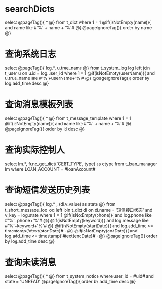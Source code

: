 searchDicts
===
select 
@pageTag(){
* 
@}
from t_dict where 1 = 1
@if(isNotEmpty(name)){
    and name like #'%' + name + '%'#
@}
@pageIgnoreTag(){
    order by name
@}

查询系统日志
===
select 
@pageTag(){
log.*,
u.true_name
@}
from t_system_log log
left join t_user u on u.id = log.user_id
where 1 = 1
@if(isNotEmpty(userName)){
    and u.true_name like #'%'+userName+'%'# 
@}
@pageIgnoreTag(){
    order by log.add_time desc
@}

查询消息模板列表
===
select 
@pageTag(){
*
@}
from t_message_template
where 1 = 1
@if(isNotEmpty(name)){
    and name like #'%' + name + '%'#
@}
@pageIgnoreTag(){
    order by id desc
@}

查询实际控制人
===
select 
lm.*,
func_get_dict('CERT_TYPE', type) as ctype
from t_loan_manager lm
where LOAN_ACCOUNT = #loanAccount#


查询短信发送历史列表
===
select 
@pageTag(){
log.*
, (di.v_value) as state
@}
from t_short_message_log log
left join t_dict di on di.name = '短信接口状态' and v_key = log.state
where 1 = 1
@if(isNotEmpty(phone)){
    and log.phone like #'%'+phone+'%'#
@}
@if(isNotEmpty(keyword)){
    and log.message like #'%'+keyword+'%'#
@}
@if(isNotEmpty(startDate)){
    and log.add_time >= timestamp('#text(startDate)#')
@}
@if(isNotEmpty(endDate)){
    and log.add_time <= timestamp('#text(endDate)#')
@}
@pageIgnoreTag(){
    order by log.add_time desc
@}

查询未读消息
===
select
@pageTag(){
*
@}
from t_system_notice
where user_id = #uid#
and state = 'UNREAD'
@pageIgnoreTag(){
order by add_time desc
@}

